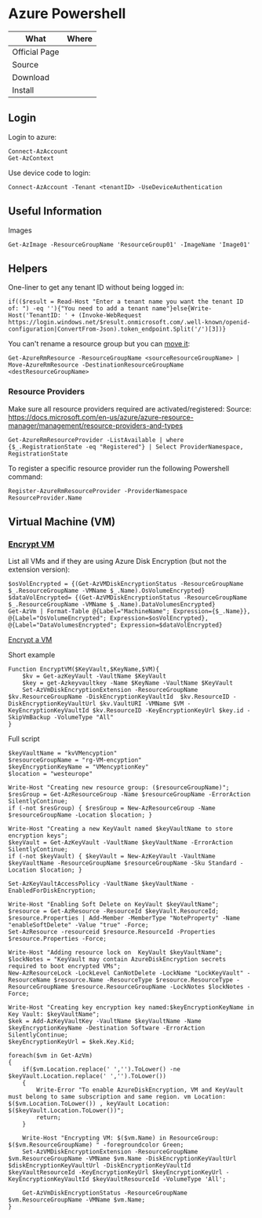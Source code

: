 # Azure Powershell

|What|Where|
|-|-|
|Official Page||
|Source||
|Download||
|Install||

## Login

Login to azure:

``` ps11
Connect-AzAccount
Get-AzContext
```

Use device code to login:

``` ps11
Connect-AzAccount -Tenant <tenantID> -UseDeviceAuthentication
```

## Useful Information

Images

``` ps11
Get-AzImage -ResourceGroupName 'ResourceGroup01' -ImageName 'Image01'
```


## Helpers

One-liner to get any tenant ID without being logged in:

``` ps11
if(($result = Read-Host "Enter a tenant name you want the tenant ID of: ") -eq ''){"You need to add a tenant name"}else{Write-Host('TenantID: ' + (Invoke-WebRequest https://login.windows.net/$result.onmicrosoft.com/.well-known/openid-configuration|ConvertFrom-Json).token_endpoint.Split('/')[3])}
```

You can't rename a resource group but you can [move it](https://docs.microsoft.com/en-us/azure/azure-resource-manager/management/move-resource-group-and-subscription):

``` ps11
Get-AzureRmResource -ResourceGroupName <sourceResourceGroupName> | Move-AzureRmResource -DestinationResourceGroupName <destResourceGroupName>
```

### Resource Providers

Make sure all resource providers required are activated/registered:
Source: <https://docs.microsoft.com/en-us/azure/azure-resource-manager/management/resource-providers-and-types>

``` ps11
Get-AzureRmResourceProvider -ListAvailable | where {$_.RegistrationState -eq "Registered"} | Select ProviderNamespace, RegistrationState
```

To register a specific resource provider run the following Powershell command:

``` ps11
Register-AzureRmResourceProvider -ProviderNamespace ResourceProvider.Name
```

## Virtual Machine (VM)

### [Encrypt VM](https://docs.microsoft.com/en-us/azure/virtual-machines/disk-encryption-overview)

List all VMs and if they are using Azure Disk Encryption (but not the extension version):

``` ps11
$osVolEncrypted = {(Get-AzVMDiskEncryptionStatus -ResourceGroupName $_.ResourceGroupName -VMName $_.Name).OsVolumeEncrypted}
$dataVolEncrypted= {(Get-AzVMDiskEncryptionStatus -ResourceGroupName $_.ResourceGroupName -VMName $_.Name).DataVolumesEncrypted}
Get-AzVm | Format-Table @{Label="MachineName"; Expression={$_.Name}}, @{Label="OsVolumeEncrypted"; Expression=$osVolEncrypted}, @{Label="DataVolumesEncrypted"; Expression=$dataVolEncrypted}
```

[Encrypt a VM](https://docs.microsoft.com/en-us/azure/virtual-machines/windows/disk-encryption-sample-scripts)

Short example

``` ps11
Function EncryptVM($KeyVault,$KeyName,$VM){
    $kv = Get-azKeyVault -VaultName $KeyVault
    $key = get-Azkeyvaultkey -Name $KeyName -VaultName $KeyVault
    Set-AzVmDiskEncryptionExtension -ResourceGroupName $kv.ResourceGroupName -DiskEncryptionKeyVaultId  $kv.ResourceID -DiskEncryptionKeyVaultUrl $kv.VaultURI -VMName $VM -KeyEncryptionKeyVaultId $kv.ResourceID -KeyEncryptionKeyUrl $key.id -SkipVmBackup -VolumeType "All"
}
```

Full script

``` ps11
$keyVaultName = "kvVMencyption"
$resourceGroupName = "rg-VM-encyption"
$keyEncryptionKeyName = "VMencyptionKey"
$location = "westeurope"

Write-Host "Creating new resource group: ($resourceGroupName)";
$resGroup = Get-AzResourceGroup -Name $resourceGroupName -ErrorAction SilentlyContinue;
if (-not $resGroup) { $resGroup = New-AzResourceGroup -Name $resourceGroupName -Location $location; }

Write-Host "Creating a new KeyVault named $keyVaultName to store encryption keys";
$keyVault = Get-AzKeyVault -VaultName $keyVaultName -ErrorAction SilentlyContinue;
if (-not $keyVault) { $keyVault = New-AzKeyVault -VaultName $keyVaultName -ResourceGroupName $resourceGroupName -Sku Standard -Location $location; }

Set-AzKeyVaultAccessPolicy -VaultName $keyVaultName -EnabledForDiskEncryption;

Write-Host "Enabling Soft Delete on KeyVault $keyVaultName";
$resource = Get-AzResource -ResourceId $keyVault.ResourceId;
$resource.Properties | Add-Member -MemberType "NoteProperty" -Name "enableSoftDelete" -Value "true" -Force;
Set-AzResource -resourceid $resource.ResourceId -Properties $resource.Properties -Force;

Write-Host "Adding resource lock on  KeyVault $keyVaultName";
$lockNotes = "KeyVault may contain AzureDiskEncryption secrets required to boot encrypted VMs";
New-AzResourceLock -LockLevel CanNotDelete -LockName "LockKeyVault" -ResourceName $resource.Name -ResourceType $resource.ResourceType -ResourceGroupName $resource.ResourceGroupName -LockNotes $lockNotes -Force;

Write-Host "Creating key encryption key named:$keyEncryptionKeyName in Key Vault: $keyVaultName";
$kek = Add-AzKeyVaultKey -VaultName $keyVaultName -Name $keyEncryptionKeyName -Destination Software -ErrorAction SilentlyContinue;
$keyEncryptionKeyUrl = $kek.Key.Kid;

foreach($vm in Get-AzVm)
{
    if($vm.Location.replace(' ','').ToLower() -ne $keyVault.Location.replace(' ','').ToLower())
    {
        Write-Error "To enable AzureDiskEncryption, VM and KeyVault must belong to same subscription and same region. vm Location:  $($vm.Location.ToLower()) , keyVault Location: $($keyVault.Location.ToLower())";
        return;
    }

    Write-Host "Encrypting VM: $($vm.Name) in ResourceGroup: $($vm.ResourceGroupName) " -foregroundcolor Green;
    Set-AzVMDiskEncryptionExtension -ResourceGroupName $vm.ResourceGroupName -VMName $vm.Name -DiskEncryptionKeyVaultUrl $diskEncryptionKeyVaultUrl -DiskEncryptionKeyVaultId $keyVaultResourceId -KeyEncryptionKeyUrl $keyEncryptionKeyUrl -KeyEncryptionKeyVaultId $keyVaultResourceId -VolumeType 'All';

    Get-AzVmDiskEncryptionStatus -ResourceGroupName $vm.ResourceGroupName -VMName $vm.Name;
}
```
